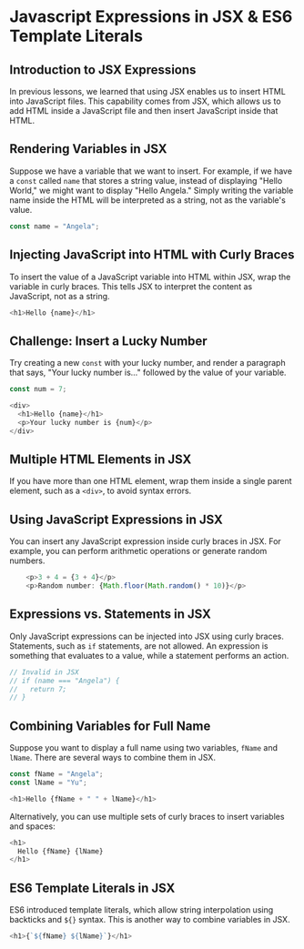 # Javascript Expressions in JSX & ES6 Template Literals

## Introduction to JSX Expressions

In previous lessons, we learned that using JSX enables us to insert HTML into JavaScript files. This capability comes from JSX, which allows us to add HTML inside a JavaScript file and then insert JavaScript inside that HTML.

## Rendering Variables in JSX

Suppose we have a variable that we want to insert. For example, if we have a `const` called `name` that stores a string value, instead of displaying "Hello World," we might want to display "Hello Angela." Simply writing the variable name inside the HTML will be interpreted as a string, not as the variable's value.

```js
const name = "Angela";
```

## Injecting JavaScript into HTML with Curly Braces

To insert the value of a JavaScript variable into HTML within JSX, wrap the variable in curly braces. This tells JSX to interpret the content as JavaScript, not as a string.

```js
<h1>Hello {name}</h1>
```

## Challenge: Insert a Lucky Number

Try creating a new `const` with your lucky number, and render a paragraph that says, "Your lucky number is..." followed by the value of your variable.

```js
const num = 7;
```

```js
<div>
  <h1>Hello {name}</h1>
  <p>Your lucky number is {num}</p>
</div>
```

## Multiple HTML Elements in JSX

If you have more than one HTML element, wrap them inside a single parent element, such as a `<div>`, to avoid syntax errors.

## Using JavaScript Expressions in JSX

You can insert any JavaScript expression inside curly braces in JSX. For example, you can perform arithmetic operations or generate random numbers.

```js
    <p>3 + 4 = {3 + 4}</p>
    <p>Random number: {Math.floor(Math.random() * 10)}</p>
```

## Expressions vs. Statements in JSX

Only JavaScript expressions can be injected into JSX using curly braces. Statements, such as `if` statements, are not allowed. An expression is something that evaluates to a value, while a statement performs an action.

```js
// Invalid in JSX
// if (name === "Angela") {
//   return 7;
// }
```

## Combining Variables for Full Name

Suppose you want to display a full name using two variables, `fName` and `lName`. There are several ways to combine them in JSX.

```js
const fName = "Angela";
const lName = "Yu";
```

```js
<h1>Hello {fName + " " + lName}</h1>
```

Alternatively, you can use multiple sets of curly braces to insert variables and spaces:

```js
<h1>
  Hello {fName} {lName}
</h1>
```

## ES6 Template Literals in JSX

ES6 introduced template literals, which allow string interpolation using backticks and `${}` syntax. This is another way to combine variables in JSX.

```js
<h1>{`${fName} ${lName}`}</h1>
```
